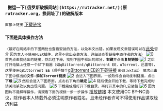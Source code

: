 ### ` 搬运一下[俄罗斯破解网站](https://rutracker.net/)(原rutracker.org，换网址了)的破解版本`
`直接上链接`
[下载链接](https://rutracker.net/forum/viewtopic.php?t=6621585)

### `下面是具体操作方法`
`（最好在网站中的下图两处也查看安装的方法，以免本文出错，如果发现文章错误可以在`[此处](https://github.com/WuXiaTux/wuxiatux.github.io/issues/2)`留言`
`因为本人不使用FLEX插件，这里不给出安装方法，详细请查看链接中原作者的方法）`
![0](https://github.com/user-attachments/assets/d3cc8421-768c-46ae-970a-9d7779661178)
`首先点击我给出的链接，然后往下滑，找到下图中框出的部分，`**`右键`**`并点击`**`复制链接`**
![1](https://github.com/user-attachments/assets/678a7188-3252-4ab4-a287-23a07517171c)
`之后打开电脑上任意一个BT下载器（如qBittorrent/qBittorrent EE，uTorrent，迅雷等），这里使用qBittorrent EE（顺手放个`[qBittorrent EE的下载链接](https://kali-linux.lanzn.com/iOdQs2klj0oh
) `密码:wxtux）`
`依次点击下图中框出的`**`文件-添加Torrent链接`**
![2](https://github.com/user-attachments/assets/a12d643a-a9ae-4831-bb0a-405bd71ac1fc)
`会进入下图界面，一般软件会自动复制链接，点击`**`下载`**
![3](https://github.com/user-attachments/assets/7375cd2a-9310-4a48-9c80-84d7f42fbdd2)
`然后会进入下图界面，点击右下角的`**`确定`**
![4](https://github.com/user-attachments/assets/e0f967ea-76bb-46b6-b4ba-b7372088884e)
`随后便会开始下载，等待下载完成时请关闭杀软以免出现问题。`
![5](https://github.com/user-attachments/assets/cc9267e8-7630-4f79-bb0f-e383369585d5)
`下载完成后打开下载目录，再打开其中的FL安装包`
![6](https://github.com/user-attachments/assets/45c4b8bf-d3eb-47e9-8045-79e883428a70)
`因为图片不易解释操作，请观看下面的视频一步一步操作`
[播放链接](https://wuxiatux.wistia.com/medias/02b59w16m6)
本文使用CC BY-NC协议，除作者本人转载外必须注明原作者姓名，且未经作者许可不得使用作品谋取经济利益
